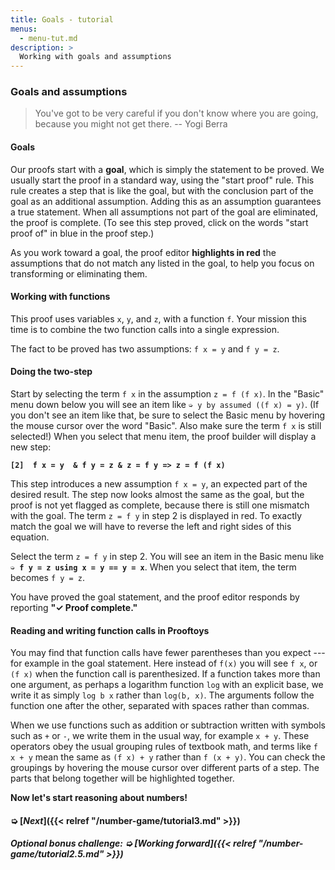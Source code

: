 ```yaml
---
title: Goals - tutorial
menus:
  - menu-tut.md
description: >
  Working with goals and assumptions
---
```


### Goals and assumptions

> You've got to be very careful if you don't know where you are going,
> because you might not get there. -- Yogi Berra

#### Goals

Our proofs start with a **goal**, which is simply the statement to be
proved.  We usually start the proof in a standard way, using the
"start proof" rule.  This rule creates a step that is like the goal,
but with the conclusion part of the goal as an additional assumption.
Adding this as an assumption guarantees a true statement.  When all
assumptions not part of the goal are eliminated, the proof is
complete.  (To see this step proved, click on the words "start
proof of" in blue in the proof step.)

As you work toward a goal, the proof editor **<span
class=redBack>highlights in red</span>** the assumptions that do not
match any listed in the goal, to help you focus on transforming or
eliminating them.

#### Working with functions

This proof uses variables `x`, `y`, and `z`, with a function `f`.
Your mission this time is to combine the two function calls into
a single expression.

The fact to be proved has two assumptions: `f x = y` and `f y = z`.

<div class=proof-editor data-exercise="nat/nat0.2"></div>

#### Doing the two-step

Start by selecting the term `f x` in the assumption `z = f (f x)`.  In
the "Basic" menu down below you will see an item like `➭ y by assumed
((f x) = y)`.  (If you don't see an item like that, be sure to select
the Basic menu by hovering the mouse cursor over the word "Basic".
Also make sure the term `f x` is still selected!)  When you select
that menu item, the proof builder will display a new step:

**`[2]  f x = y  & f y = z & z = f y => z = f (f x)`**

This step introduces a new assumption `f x = y`, an expected part of
the desired result.  The step now looks almost the same as the goal,
but the proof is not yet flagged as complete, because there is still
one mismatch with the goal.  The term `z = f y` in step 2 is displayed
in red.  To exactly match the goal we will have to reverse the left
and right sides of this equation.

Select the term `z = f y` in step 2.  You will see an item in the
Basic menu like **`➭ f y = z using x = y == y = x`**.  When you select
that item, the term becomes `f y = z`.

You have proved the goal statement, and the proof editor responds
by reporting **"✓ Proof complete."**

#### Reading and writing function calls in Prooftoys

You may find that function calls have fewer parentheses than
you expect --- for example in the goal statement.  Here
instead of `f(x)` you will see `f x`, or `(f x)` when the function
call is parenthesized.  If a function takes more than one argument, as
perhaps a logarithm function `log` with an explicit base, we write it
as simply `log b x` rather than `log(b, x)`. The arguments follow the
function one after the other, separated with spaces rather than
commas.

When we use functions such as addition or subtraction written with
symbols such as `+` or `-`, we write them in the usual way, for
example `x + y`.  These operators obey the usual grouping rules of
textbook math, and terms like `f x + y` mean the same as `(f x) + y`
rather than `f (x + y)`.  You can check the groupings by hovering the
mouse cursor over different parts of a step.  The parts that belong
together will be highlighted together.

**Now let's start reasoning about numbers!**

#### ➭ [***Next***]({{< relref "/number-game/tutorial3.md" >}})

##### Optional bonus challenge: ➭ [<i><b>Working forward</b></i>]({{< relref "/number-game/tutorial2.5.md" >}})
